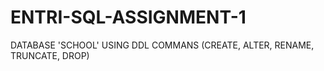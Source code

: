# ENTRI-SQL-ASSIGNMENT-1
DATABASE 'SCHOOL' USING DDL COMMANS
(CREATE, ALTER, RENAME, TRUNCATE, DROP)
